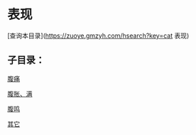 # 表现
[查询本目录](https://zuoye.gmzyh.com/hsearch?key=cat 表现)

## 子目录：
[腹痛](https://www.gmzyjc.com/read/biaoxian/cat_腹痛.md)
[腹胀、满](https://www.gmzyjc.com/read/biaoxian/cat_腹胀、满.md)
[腹鸣](https://www.gmzyjc.com/read/biaoxian/cat_腹鸣.md)
[其它](https://www.gmzyjc.com/read/biaoxian/cat_其它.md)